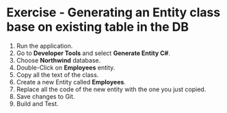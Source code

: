 ﻿# Exercise - Generating an Entity class base on existing table in the DB

1.  Run the application.
2.	Go to **Developer Tools** and select **Generate Entity C#**.
3.	Choose **Northwind** database.
4.	Double-Click on **Employees** entity.
5.	Copy all the text of the class.
6.	Create a new Entity called **Employees**.
7.	Replace all the code of the new entity with the one you just copied.
9.	Save changes to Git.
9.  Build and Test. 


